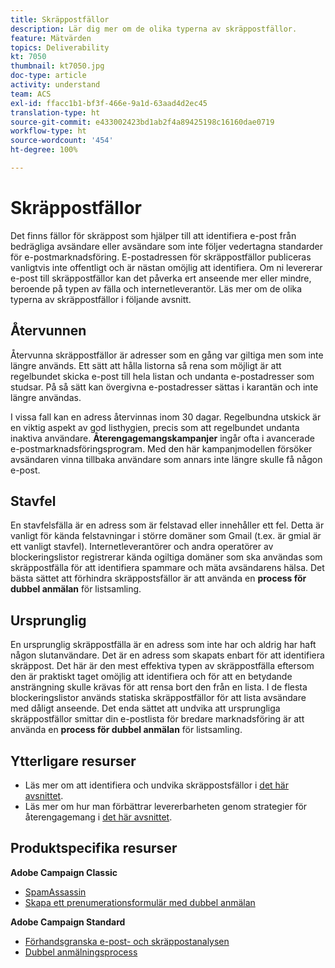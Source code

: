 ```yaml
---
title: Skräppostfällor
description: Lär dig mer om de olika typerna av skräppostfällor.
feature: Mätvärden
topics: Deliverability
kt: 7050
thumbnail: kt7050.jpg
doc-type: article
activity: understand
team: ACS
exl-id: ffacc1b1-bf3f-466e-9a1d-63aad4d2ec45
translation-type: ht
source-git-commit: e433002423bd1ab2f4a89425198c16160dae0719
workflow-type: ht
source-wordcount: '454'
ht-degree: 100%

---
```


# Skräppostfällor

Det finns fällor för skräppost som hjälper till att identifiera e-post från bedrägliga avsändare eller avsändare som inte följer vedertagna standarder för e-postmarknadsföring. E-postadressen för skräppostfällor publiceras vanligtvis inte offentligt och är nästan omöjlig att identifiera. Om ni levererar e-post till skräppostfällor kan det påverka ert anseende mer eller mindre, beroende på typen av fälla och internetleverantör. Läs mer om de olika typerna av skräppostfällor i följande avsnitt.

## Återvunnen

Återvunna skräppostfällor är adresser som en gång var giltiga men som inte längre används. Ett sätt att hålla listorna så rena som möjligt är att regelbundet skicka e-post till hela listan och undanta e-postadresser som studsar. På så sätt kan övergivna e-postadresser sättas i karantän och inte längre användas.

I vissa fall kan en adress återvinnas inom 30 dagar. Regelbundna utskick är en viktig aspekt av god listhygien, precis som att regelbundet undanta inaktiva användare. **Återengagemangskampanjer** ingår ofta i avancerade e-postmarknadsföringsprogram. Med den här kampanjmodellen försöker avsändaren vinna tillbaka användare som annars inte längre skulle få någon e-post.

## Stavfel

En stavfelsfälla är en adress som är felstavad eller innehåller ett fel. Detta är vanligt för kända felstavningar i större domäner som Gmail (t.ex. är gmial är ett vanligt stavfel). Internetleverantörer och andra operatörer av blockeringslistor registrerar kända ogiltiga domäner som ska användas som skräppostfälla för att identifiera spammare och mäta avsändarens hälsa. Det bästa sättet att förhindra skräppostsfällor är att använda en **process för dubbel anmälan** för listsamling.

## Ursprunglig

En ursprunglig skräppostfälla är en adress som inte har och aldrig har haft någon slutanvändare. Det är en adress som skapats enbart för att identifiera skräppost. Det här är den mest effektiva typen av skräppostfälla eftersom den är praktiskt taget omöjlig att identifiera och för att en betydande ansträngning skulle krävas för att rensa bort den från en lista. I de flesta blockeringslistor används statiska skräppostfällor för att lista avsändare med dåligt anseende. Det enda sättet att undvika att ursprungliga skräppostfällor smittar din e-postlista för bredare marknadsföring är att använda en **process för dubbel anmälan** för listsamling.

## Ytterligare resurser

* Läs mer om att identifiera och undvika skräppostsfällor i [det här avsnittet](/help/additional-resources/all-about-spam-traps.md).
* Läs mer om hur man förbättrar levererbarheten genom strategier för återengagemang i [det här avsnittet](/help/additional-resources/re-engagement.md).

## Produktspecifika resurser

**Adobe Campaign Classic**

* [SpamAssassin](https://experienceleague.adobe.com/docs/campaign-classic/using/sending-messages/deliverability-management/spamassassin.html?lang=sv#using-spamassassin)
* [Skapa ett prenumerationsformulär med dubbel anmälan](https://experienceleague.adobe.com/docs/campaign-classic/using/designing-content/web-forms/use-cases—web-forms.html?lang=sv#create-a-subscription—form-with-double-opt-in)

**Adobe Campaign Standard**

* [Förhandsgranska e-post- och skräppostanalysen](https://experienceleague.adobe.com/docs/campaign-standard-learn/tutorials/designing-content/email-designer/preview-your-email.html?lang=sv#designing-content)
* [Dubbel anmälningsprocess](https://experienceleague.adobe.com/docs/campaign-standard/using/communication-channels/landing-pages/setting-up-a-double-opt-in-process.html?lang=sv#communication-channels)
